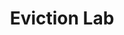 ---
location: US -- Nationwide
shortname: eviction_lab
tags:
- Evictions
- Tenant Advocacy
title: Eviction Lab
url: https://evictionlab.org/
uuid: recbv3fwH4frI2Vhv
---